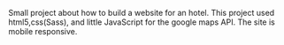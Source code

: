 Small project about how to build a website for an hotel.
This project used html5,css(Sass), and little JavaScript for the google maps API.
The site is mobile responsive.
